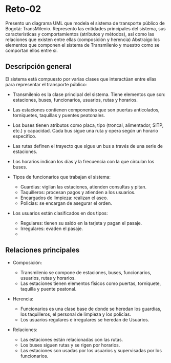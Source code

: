 # Reto-02

Presento un diagrama UML que modela el sistema de transporte público de Bogotá: TransMilenio. Represento las entidades principales del sistema, sus características y comportamientos (atributos y métodos), así como las relaciones que existen entre ellas (composición y herencia)
Abstraigo los elementos que componen el sistema de Transmilenio y muestro como se comportan ellos entre sí.

## Descripción general

El sistema está compuesto por varias clases que interactúan entre ellas para representar el transporte público:

- Transmilenio es la clase principal del sistema. Tiene elementos que son: estaciones, buses, funcionarios, usuarios, rutas y horarios.

- Las estaciones contienen componentes que son puertas anticolados, torniquetes, taquillas y puentes peatonales.

- Los buses tienen atributos como placa, tipo (troncal, alimentador, SITP, etc.) y capacidad. Cada bus sigue una ruta y opera según un horario específico.

- Las rutas definen el trayecto que sigue un bus a través de una serie de estaciones.

- Los horarios indican los días y la frecuencia con la que circulan los buses.
  
- Tipos de funcionarios que trabajan el sistema:
  - Guardias: vigilan las estaciones, atienden consultas y pitan.
  - Taquilleros: procesan pagos y atienden a los usuarios.
  - Encargados de limpieza: realizan el aseo.
  - Policías: se encargan de asegurar el orden.

- Los usuarios están clasificados en dos tipos:
  - Regulares: tienen su saldo en la tarjeta y pagan el pasaje.
  - Irregulares: evaden el pasaje.
  - 
## Relaciones principales

- Composición:
  - Transmilenio se compone de estaciones, buses, funcionarios, usuarios, rutas y horarios.
  - Las estaciones tienen elementos físicos como puertas, torniquete, taquilla y puente peatonal.

- Herencia:
  - Funcionarios es una clase base de donde se heredan los guardias, los taquilleros, el personal de limpieza y los policías.
  - Los usuarios regulares e irregulares se heredan de Usuarios.

- Relaciones:
  - Las estaciones están relacionadas con las rutas.
  - Los buses siguen rutas y se rigen por horarios.
  - Las estaciones son usadas por los usuarios y supervisadas por los funcionarios.

